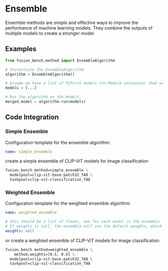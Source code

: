 # Ensemble

Ensemble methods are simple and effective ways to improve the performance of machine learning models. 
They combine the outputs of multiple models to create a stronger model. 


## Examples

```python
from fusion_bench.method import EnsembleAlgorithm

# Instantiate the EnsembleAlgorithm
algorithm = EnsembleAlgorithm()

# Assume we have a list of PyTorch models (nn.Module instances) that we want to ensemble.
models = [...]

# Run the algorithm on the models.
merged_model = algorithm.run(models)
```

## Code Integration

### Simple Ensemble

Configuration template for the ensemble algorithm:

```yaml title="config/method/simple_ensemble.yaml"
name: simple_ensemble
```

create a simple ensemble of CLIP-ViT models for image classification

```bash
fusion_bench method=simple_ensemble \
  modelpool=clip-vit-base-patch32_TA8 \
  taskpool=clip-vit-classification_TA8 
```

### Weighted Ensemble

Configuration template for the weighted ensemble algorithm:

```yaml title="config/method.weighted_ensemble.yaml"
name: weighted_ensemble

# this should be a list of floats, one for each model in the ensemble
# If weights is null, the ensemble will use the default weights, which are equal weights for all models.
weights: null
```

or create a weighted ensemble of CLIP-ViT models for image classification

```bash
fusion_bench method=weighted_ensemble \
    method.weights=[0.5, 0.5] \
  modelpool=clip-vit-base-patch32_TA8 \
  taskpool=clip-vit-classification_TA8
```

